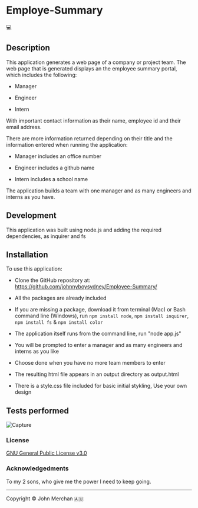 # Employe-Summary

:computer:

## Description

This application generates a web page of a company or project team. The web page that is generated displays an the employee summary portal, which includes the following:

* Manager

* Engineer

* Intern

With important contact information as their name, employee id and their email address.

There are more information returned depending on their title and the information entered when running the application:

* Manager includes an office number

* Engineer includes a github name

* Intern includes a school name

The application builds a team with one manager and as many engineers and interns as you have.

## Development

This application was built using node.js and adding the required dependencies, as inquirer and fs

## Installation

To use this application:

* Clone the GitHub repository at: https://github.com/johnnyboysydney/Employee-Summary/

* All the packages are already included

* If you are missing a package, download it from terminal (Mac) or Bash command line (Windows), run ```npm install node```, ```npm install inquirer```, ```npm install fs``` & ```npm install color```

* The application itself runs from the command line, run "node app.js"

* You will be prompted to enter a manager and as many engineers and interns as you like

* Choose done when you have no more team members to enter

* The resulting html file appears in an output directory as output.html

* There is a style.css file included for basic initial stykling, Use your own design

## Tests performed

![Capture](https://user-images.githubusercontent.com/54227198/80297068-3ec9b380-87c3-11ea-80b5-ced619dfd0f8.JPG)

### License

[GNU General Public License v3.0](./LICENSE)

### Acknowledgedments

To my 2 sons, who give me the power I need to keep going.

***

Copyright &copy; John Merchan    :australia:
